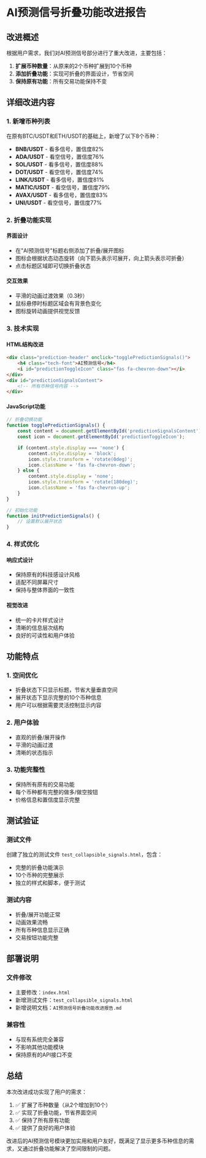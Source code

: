# AI预测信号折叠功能改进报告

## 改进概述

根据用户需求，我们对AI预测信号部分进行了重大改进，主要包括：

1. **扩展币种数量**：从原来的2个币种扩展到10个币种
2. **添加折叠功能**：实现可折叠的界面设计，节省空间
3. **保持原有功能**：所有交易功能保持不变

## 详细改进内容

### 1. 新增币种列表

在原有BTC/USDT和ETH/USDT的基础上，新增了以下8个币种：

- **BNB/USDT** - 看多信号，置信度82%
- **ADA/USDT** - 看空信号，置信度76%
- **SOL/USDT** - 看多信号，置信度88%
- **DOT/USDT** - 看空信号，置信度74%
- **LINK/USDT** - 看多信号，置信度81%
- **MATIC/USDT** - 看空信号，置信度79%
- **AVAX/USDT** - 看多信号，置信度83%
- **UNI/USDT** - 看空信号，置信度77%

### 2. 折叠功能实现

#### 界面设计
- 在"AI预测信号"标题右侧添加了折叠/展开图标
- 图标会根据状态动态旋转（向下箭头表示可展开，向上箭头表示可折叠）
- 点击标题区域即可切换折叠状态

#### 交互效果
- 平滑的动画过渡效果（0.3秒）
- 鼠标悬停时标题区域会有背景色变化
- 图标旋转动画提供视觉反馈

### 3. 技术实现

#### HTML结构改进
```html
<div class="prediction-header" onclick="togglePredictionSignals()">
    <h4 class="tech-font">AI预测信号</h4>
    <i id="predictionToggleIcon" class="fas fa-chevron-down"></i>
</div>
<div id="predictionSignalsContent">
    <!-- 所有币种信号内容 -->
</div>
```

#### JavaScript功能
```javascript
// 折叠切换功能
function togglePredictionSignals() {
    const content = document.getElementById('predictionSignalsContent');
    const icon = document.getElementById('predictionToggleIcon');

    if (content.style.display === 'none') {
        content.style.display = 'block';
        icon.style.transform = 'rotate(0deg)';
        icon.className = 'fas fa-chevron-down';
    } else {
        content.style.display = 'none';
        icon.style.transform = 'rotate(180deg)';
        icon.className = 'fas fa-chevron-up';
    }
}

// 初始化功能
function initPredictionSignals() {
    // 设置默认展开状态
}
```

### 4. 样式优化

#### 响应式设计
- 保持原有的科技感设计风格
- 适配不同屏幕尺寸
- 保持与整体界面的一致性

#### 视觉改进
- 统一的卡片样式设计
- 清晰的信息层次结构
- 良好的可读性和用户体验

## 功能特点

### 1. 空间优化
- 折叠状态下只显示标题，节省大量垂直空间
- 展开状态下显示完整的10个币种信息
- 用户可以根据需要灵活控制显示内容

### 2. 用户体验
- 直观的折叠/展开操作
- 平滑的动画过渡
- 清晰的状态指示

### 3. 功能完整性
- 保持所有原有的交易功能
- 每个币种都有完整的做多/做空按钮
- 价格信息和置信度显示完整

## 测试验证

### 测试文件
创建了独立的测试文件 `test_collapsible_signals.html`，包含：
- 完整的折叠功能演示
- 10个币种的完整展示
- 独立的样式和脚本，便于测试

### 测试内容
- 折叠/展开功能正常
- 动画效果流畅
- 所有币种信息显示正确
- 交易按钮功能完整

## 部署说明

### 文件修改
- 主要修改：`index.html`
- 新增测试文件：`test_collapsible_signals.html`
- 新增说明文档：`AI预测信号折叠功能改进报告.md`

### 兼容性
- 与现有系统完全兼容
- 不影响其他功能模块
- 保持原有的API接口不变

## 总结

本次改进成功实现了用户的需求：
1. ✅ 扩展了币种数量（从2个增加到10个）
2. ✅ 实现了折叠功能，节省界面空间
3. ✅ 保持了所有原有功能
4. ✅ 提供了良好的用户体验

改进后的AI预测信号模块更加实用和用户友好，既满足了显示更多币种信息的需求，又通过折叠功能解决了空间限制的问题。
